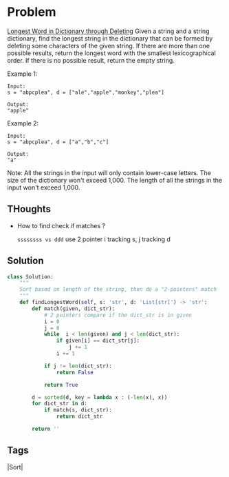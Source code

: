 # Problem

[Longest Word in Dictionary through Deleting](https://leetcode.com/problems/longest-word-in-dictionary-through-deleting) Given a string and a string dictionary, find the longest string in the dictionary that can be formed by deleting some characters of the given string. If there are more than one possible results, return the longest word with the smallest lexicographical order. If there is no possible result, return the empty string.

Example 1:

```text
Input:
s = "abpcplea", d = ["ale","apple","monkey","plea"]

Output: 
"apple"
```

Example 2:

```text
Input:
s = "abpcplea", d = ["a","b","c"]

Output: 
"a"
```

Note: All the strings in the input will only contain lower-case letters. The size of the dictionary won't exceed 1,000. The length of all the strings in the input won't exceed 1,000.

## THoughts

* How to find check if matches ?

  `ssssssss vs ddd` use 2 pointer i tracking s, j tracking d

## Solution

```python
class Solution:
    """
    Sort based on length of the string, then do a "2-pointers" match 
    """
    def findLongestWord(self, s: 'str', d: 'List[str]') -> 'str':
        def match(given, dict_str):
            # 2 pointers compare if the dict_str is in given  
            i = 0
            j = 0
            while  i < len(given) and j < len(dict_str):
                if given[i] == dict_str[j]:
                    j += 1
                i += 1

            if j != len(dict_str):
                return False

            return True

        d = sorted(d, key = lambda x : (-len(x), x))
        for dict_str in d:
            if match(s, dict_str):
                return dict_str

        return ''
```

## Tags

\|Sort\|

